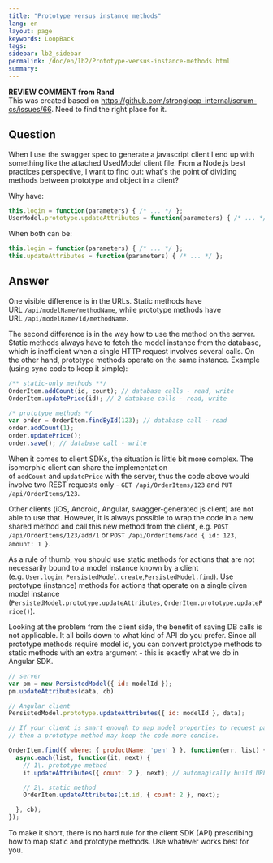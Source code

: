 ```yaml
---
title: "Prototype versus instance methods"
lang: en
layout: page
keywords: LoopBack
tags:
sidebar: lb2_sidebar
permalink: /doc/en/lb2/Prototype-versus-instance-methods.html
summary:
---
```


<div class="sl-hidden"><strong>REVIEW COMMENT from Rand</strong><br>This was created based on <a href="https://github.com/strongloop-internal/scrum-cs/issues/66" class="external-link" rel="nofollow">https://github.com/strongloop-internal/scrum-cs/issues/66</a>. Need to find
  the right place for it.</div>

## Question

When I use the swagger spec to generate a javascript client I end up with something like the attached UsedModel client file.
From a Node.js best practices perspective, I want to find out: what's the point of dividing methods between prototype and object in a client?

Why have:

```javascript
this.login = function(parameters) { /* ... */ };
UserModel.prototype.updateAttributes = function(parameters) { /* ... */ };
```

When both can be:

```javascript
this.login = function(parameters) { /* ... */ };
this.updateAttributes = function(parameters) { /* ... */ };
```

## Answer

One visible difference is in the URLs. Static methods have URL `/api/modelName/methodName`, while prototype methods have URL `/api/modelName/id/methodName`.

The second difference is in the way how to use the method on the server.
Static methods always have to fetch the model instance from the database, which is inefficient when a single HTTP request involves several calls.
On the other hand, prototype methods operate on the same instance.
Example (using sync code to keep it simple):

```javascript
/** static-only methods **/
OrderItem.addCount(id, count); // database calls - read, write
OrderItem.updatePrice(id); // 2 database calls - read, write

/* prototype methods */
var order = OrderItem.findById(123); // database call - read
order.addCount(1);
order.updatePrice();
order.save(); // database call - write
```

When it comes to client SDKs, the situation is little bit more complex.
The isomorphic client can share the implementation of `addCount` and `updatePrice` with the server,
thus the code above would involve two REST requests only - `GET /api/OrderItems/123` and `PUT /api/OrderItems/123`.

Other clients (iOS, Android, Angular, swagger-generated js client) are not able to use that.
However, it is always possible to wrap the code in a new shared method and call this new method from the client, e.g. `POST /api/OrderItems/123/add/1` or `POST /api/OrderItems/add { id: 123, amount: 1 }`.

As a rule of thumb, you should use static methods for actions that are not necessarily bound to a model instance known by a client (e.g. `User.login`, `PersistedModel.create`,`PersistedModel.find`).
Use prototype (instance) methods for actions that operate on a single given model instance (`PersistedModel.prototype.updateAttributes`, `OrderItem.prototype.updatePrice()`).

Looking at the problem from the client side, the benefit of saving DB calls is not applicable. It all boils down to what kind of API do you prefer.
Since all prototype methods require model id, you can convert prototype methods to static methods with an extra argument - this is exactly what we do in Angular SDK.

```javascript
// server
var pm = new PersistedModel({ id: modelId });
pm.updateAttributes(data, cb)

// Angular client
PersistedModel.prototype.updateAttributes({ id: modelId }, data);

// If your client is smart enough to map model properties to request parameters (e.g. path params),
// then a prototype method may keep the code more concise.

OrderItem.find({ where: { productName: 'pen' } }, function(err, list) {
  async.each(list, function(it, next) {
    // 1\. prototype method
    it.updateAttributes({ count: 2 }, next); // automagically build URL using `it.id`

    // 2\. static method
    OrderItem.updateAttributes(it.id, { count: 2 }, next);

  }, cb);
});
```

To make it short, there is no hard rule for the client SDK (API) prescribing how to map static and prototype methods.
Use whatever works best for you.